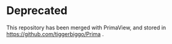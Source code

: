 # Deprecated

This repository has been merged with PrimaView, and stored in https://github.com/tiggerbiggo/Prima .
